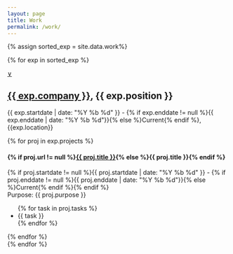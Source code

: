 ```yaml
---
layout: page
title: Work
permalink: /work/
---
```


{% assign sorted_exp = site.data.work%}

{% for exp in sorted_exp  %}
<div id="experience{{ forloop.index }}" class="experience">
	<div class="position">
		<a class="accordion-toggle" data-toggle="collapse" data-text-swap="&and;" href="#projects{{ forloop.index }}">&or;</a>
		<h2><a href="{{ exp.company_url }}">{{ exp.company }}</a>, {{ exp.position }}</h2>	
		<p>{{ exp.startdate | date: "%Y %b %d" }} - {% if exp.enddate != null %}{{ exp.enddate | date: "%Y %b %d"}}{% else 	%}Current{% endif %}, {{exp.location}}</p>
		<div id="projects{{ forloop.index }}" class="accordion-body collapse projects">
			{% for proj in exp.projects %}
			<h4>{% if proj.url != null %}<a href="{{ proj.url }}">{{ proj.title }}</a>{% else %}{{ proj.title }}{% endif %}</h4>
			<p>{% if proj.startdate != null %}{{ proj.startdate | date: "%Y %b %d" }} - {% if proj.enddate != null %}{{ proj.enddate | 	date: "%Y %b %d"}}{% else %}Current{% endif %}{% endif %}<br />Purpose: {{ proj.purpose }}<br />
			<ul>
				{% for task in proj.tasks %}
				<li>{{ task }}</li>
				{% endfor %}
			</ul>
			</p>
			{% endfor %}
		</div>
	</div>
</div>
{% endfor %}
